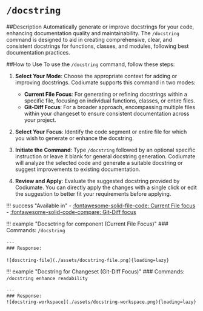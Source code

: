# `/docstring`

##Description
Automatically generate or improve docstrings for your code, enhancing documentation quality and maintainability. The `/docstring` command is designed to aid in creating comprehensive, clear, and consistent docstrings for functions, classes, and modules, following best documentation practices.

##How to Use
To use the `/docstring` command, follow these steps:

1. **Select Your Mode**: Choose the appropriate context for adding or improving docstrings. Codiumate supports this command in two modes:
    - **Current File Focus**: For generating or refining docstrings within a specific file, focusing on individual functions, classes, or entire files.
    - **Git-Diff Focus**: For a broader approach, encompassing multiple files within your changeset to ensure consistent documentation across your project.

2. **Select Your Focus**: Identify the code segment or entire file for which you wish to generate or enhance the docstring. 

3. **Initiate the Command**: Type `/docstring` followed by an optional specific instruction or leave it blank for general docstring generation. Codiumate will analyze the selected code and generate a suitable docstring or suggest improvements to existing documentation.

4. **Review and Apply**: Evaluate the suggested docstring provided by Codiumate. You can directly apply the changes with a single click or edit the suggestion to better fit your requirements before applying.

!!! success "Available in"
    - [:fontawesome-solid-file-code: Current File focus](../focus/current-file.md)
    - [:fontawesome-solid-code-compare: Git-Diff focus](../focus/git-diff.md)

!!! example "Docsctring for component (Current File Focus)"
    ### Commands:
    `/docstring`

    ---
    ### Response:

    ![dosctring-file](./assets/docstring-file.png){loading=lazy}


!!! example "Docstring for Changeset (Git-Diff Focus)"
    ### Commands:
    `/docstring enhance readability`

    --- 
    ### Response:
    ![docstring-workspace](./assets/docstring-workspace.png){loading=lazy}
